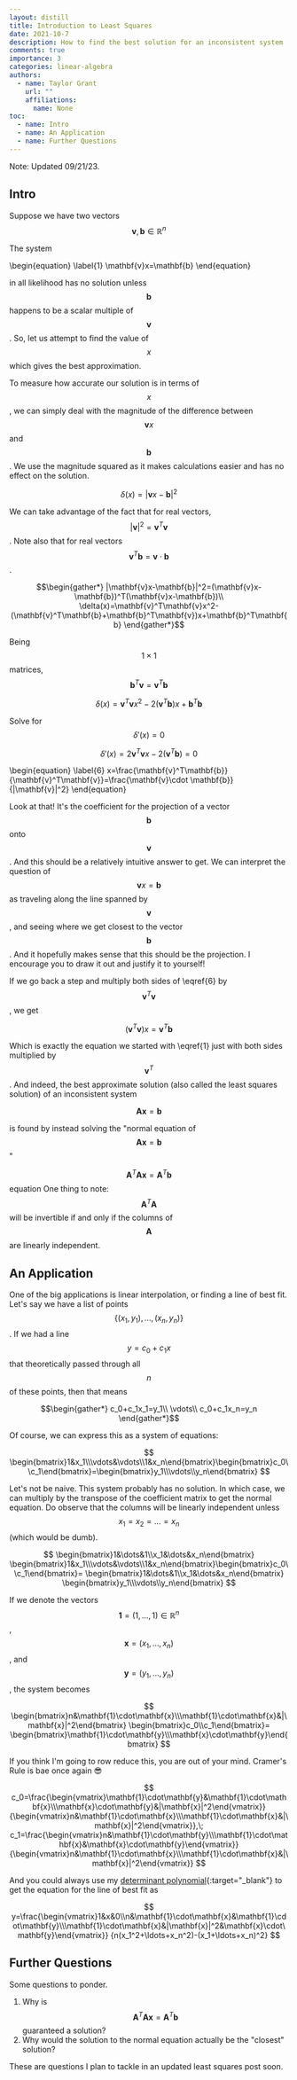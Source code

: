 ```yaml
---
layout: distill
title: Introduction to Least Squares
date: 2021-10-7
description: How to find the best solution for an inconsistent system
comments: true
importance: 3
categories: linear-algebra
authors:  
  - name: Taylor Grant
    url: ""
    affiliations:
      name: None
toc:
  - name: Intro
  - name: An Application
  - name: Further Questions
---
```


Note: Updated 09/21/23.

## Intro

Suppose we have two vectors $$\mathbf{v},\mathbf{b}\in\mathbb{R}^n$$

The system

\begin{equation} \label{1}
\mathbf{v}x=\mathbf{b}
\end{equation}

in all likelihood has no solution unless $$\mathbf{b}$$ happens to be a scalar multiple of $$\mathbf{v}$$. So, let us attempt to find the value of $$x$$ which gives the best approximation.

To measure how accurate our solution is in terms of $$x$$, we can simply deal with the magnitude of the difference between $$\mathbf{v}x$$ and $$\mathbf{b}$$. We use the magnitude squared as it makes calculations easier and has no effect on the solution.

$$
\delta(x)= | \mathbf{v}x-\mathbf{b} | ^2
$$

We can take advantage of the fact that for real vectors,
$$| \mathbf{v}| ^2=\mathbf{v}^T\mathbf{v}$$.
Note also that for real vectors $$\mathbf{v}^T\mathbf{b}=\mathbf{v}\cdot \mathbf{b}$$.

$$\begin{gather*}
|\mathbf{v}x-\mathbf{b}|^2=(\mathbf{v}x-\mathbf{b})^T(\mathbf{v}x-\mathbf{b})\\
\delta(x)=\mathbf{v}^T\mathbf{v}x^2-(\mathbf{v}^T\mathbf{b}+\mathbf{b}^T\mathbf{v})x+\mathbf{b}^T\mathbf{b}
\end{gather*}$$

Being $$1\times1$$ matrices, $$\mathbf{b}^T\mathbf{v}=\mathbf{v}^T\mathbf{b}$$

$$
\delta(x)=\mathbf{v}^T\mathbf{v}x^2-2(\mathbf{v}^T\mathbf{b})x+\mathbf{b}^T\mathbf{b}
$$

Solve for $$\delta'(x)=0$$

$$
\delta'(x)=2\mathbf{v}^T\mathbf{v}x-2(\mathbf{v}^T\mathbf{b})=0
$$

\begin{equation} \label{6}
x=\frac{\mathbf{v}^T\mathbf{b}}{\mathbf{v}^T\mathbf{v}}=\frac{\mathbf{v}\cdot \mathbf{b}}{|\mathbf{v}|^2}
\end{equation}

Look at that! It's the coefficient for the projection of a vector $$\mathbf{b}$$ onto $$\mathbf{v}$$. And this should be a relatively intuitive answer to get. We can interpret the question of $$\mathbf{v}x=\mathbf{b}$$ as traveling along the line spanned by $$\mathbf{v}$$, and seeing where we get closest to the vector $$\mathbf{b}$$. And it hopefully makes sense that this should be the projection. I encourage you to draw it out and justify it to yourself!

If we go back a step and multiply both sides of \eqref{6} by $$\mathbf{v}^T\mathbf{v}$$, we get

$$ \label{7}
(\mathbf{v}^T\mathbf{v})x=\mathbf{v}^T\mathbf{b}
$$

Which is exactly the equation we started with \eqref{1} just with both sides multiplied by $$\mathbf{v}^T$$. And indeed, the best approximate solution (also called the least squares solution) of an inconsistent system

$$\mathbf{A}\mathbf{x}=\mathbf{b}$$

is found by instead solving the "normal equation of $$\mathbf{A}\mathbf{x}=\mathbf{b}$$"

$$ \label{8}
\mathbf{A}^T\mathbf{A}\mathbf{x}=\mathbf{A}^T\mathbf{b}
$$
equation
One thing to note: $$\mathbf{A}^T\mathbf{A}$$ will be invertible if and only if the columns of $$\mathbf{A}$$ are linearly independent.

## An Application

One of the big applications is linear interpolation, or finding a line of best fit. Let's say we have a list of points $$\{(x_1,y_1),\ldots,(x_n,y_n)\}$$. If we had a line $$y=c_0+c_1x$$ that theoretically passed through all $$n$$ of these points, then that means

$$\begin{gather*}
c_0+c_1x_1=y_1\\
\vdots\\
c_0+c_1x_n=y_n
\end{gather*}$$

Of course, we can express this as a system of equations:

$$
\begin{bmatrix}1&x_1\\\vdots&\vdots\\1&x_n\end{bmatrix}\begin{bmatrix}c_0\\c_1\end{bmatrix}=\begin{bmatrix}y_1\\\vdots\\y_n\end{bmatrix}
$$

Let's not be naive. This system probably has no solution. In which case, we can multiply by the transpose of the coefficient matrix to get the normal equation. Do observe that the columns will be linearly independent unless $$x_1=x_2=\ldots=x_n$$ (which would be dumb).

$$
\begin{bmatrix}1&\dots&1\\x_1&\dots&x_n\end{bmatrix}
\begin{bmatrix}1&x_1\\\vdots&\vdots\\1&x_n\end{bmatrix}\begin{bmatrix}c_0\\c_1\end{bmatrix}=
\begin{bmatrix}1&\dots&1\\x_1&\dots&x_n\end{bmatrix}
\begin{bmatrix}y_1\\\vdots\\y_n\end{bmatrix}
$$

If we denote the vectors $$\mathbf{1}=(1,\ldots,1)\in\mathbb{R}^n$$, $$\mathbf{x}=(x_1,\ldots,x_n)$$, and $$\mathbf{y}=(y_1,\ldots,y_n)$$, the system becomes

$$
\begin{bmatrix}n&\mathbf{1}\cdot\mathbf{x}\\\mathbf{1}\cdot\mathbf{x}&|\mathbf{x}|^2\end{bmatrix}
\begin{bmatrix}c_0\\c_1\end{bmatrix}=
\begin{bmatrix}\mathbf{1}\cdot\mathbf{y}\\\mathbf{x}\cdot\mathbf{y}\end{bmatrix}
$$

If you think I'm going to row reduce this, you are out of your mind. Cramer's Rule is bae once again :sunglasses:

$$
c_0=\frac{\begin{vmatrix}\mathbf{1}\cdot\mathbf{y}&\mathbf{1}\cdot\mathbf{x}\\\mathbf{x}\cdot\mathbf{y}&|\mathbf{x}|^2\end{vmatrix}}{\begin{vmatrix}n&\mathbf{1}\cdot\mathbf{x}\\\mathbf{1}\cdot\mathbf{x}&|\mathbf{x}|^2\end{vmatrix}},\;
c_1=\frac{\begin{vmatrix}n&\mathbf{1}\cdot\mathbf{y}\\\mathbf{1}\cdot\mathbf{x}&\mathbf{x}\cdot\mathbf{y}\end{vmatrix}}{\begin{vmatrix}n&\mathbf{1}\cdot\mathbf{x}\\\mathbf{1}\cdot\mathbf{x}&|\mathbf{x}|^2\end{vmatrix}}
$$

And you could always use my [determinant polynomial](../functioninterp/){:target="_blank"} to get the equation for the line of best fit as

$$
y=\frac{\begin{vmatrix}1&x&0\\n&\mathbf{1}\cdot\mathbf{x}&\mathbf{1}\cdot\mathbf{y}\\\mathbf{1}\cdot\mathbf{x}&|\mathbf{x}|^2&\mathbf{x}\cdot\mathbf{y}\end{vmatrix}}
{n(x_1^2+\ldots+x_n^2)-(x_1+\ldots+x_n)^2}
$$

## Further Questions

Some questions to ponder.

1. Why is $$\mathbf{A}^T\mathbf{A}\mathbf{x}=\mathbf{A}^T\mathbf{b}$$ guaranteed a solution?
2. Why would the solution to the normal equation actually be the "closest" solution?

These are questions I plan to tackle in an updated least squares post soon.

